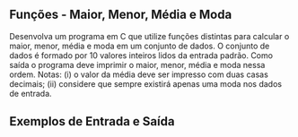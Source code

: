 ## Funções - Maior, Menor, Média e Moda
Desenvolva um programa em C que utilize funções distintas para calcular o maior, menor, média e moda em um conjunto de dados. O conjunto de dados é formado por 10 valores inteiros lidos da entrada padrão. Como saída o programa deve imprimir o maior, menor, média e moda nessa ordem. Notas: (i) o valor da média deve ser impresso com duas casas decimais; (ii) considere que sempre existirá apenas uma moda nos dados de entrada.

## Exemplos de Entrada e Saída
